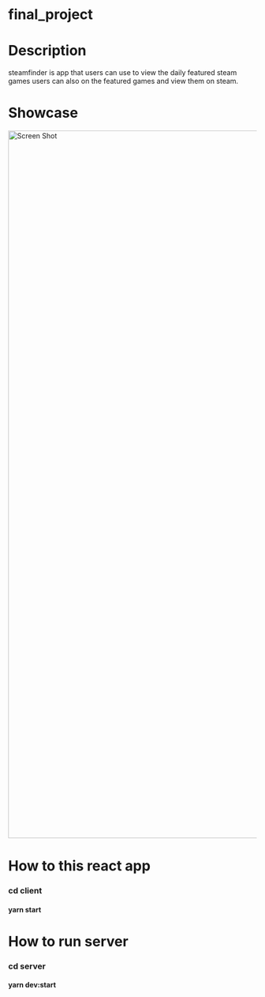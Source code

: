 # final_project

# Description

steamfinder is app that users can use to view the daily featured steam games
users can also on the featured games and view them on steam.

# Showcase

<img width="1432" alt="Screen Shot" src="https://imgur.com/GSjYUjD">


# How to this react app

### cd client
#### yarn start

# How to run server

### cd server
#### yarn dev:start


